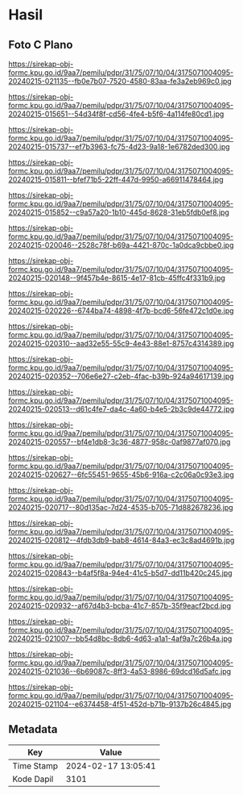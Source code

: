 # Hasil

## Foto C Plano

https://sirekap-obj-formc.kpu.go.id/9aa7/pemilu/pdpr/31/75/07/10/04/3175071004095-20240215-021135--fb0e7b07-7520-4580-83aa-fe3a2eb969c0.jpg

https://sirekap-obj-formc.kpu.go.id/9aa7/pemilu/pdpr/31/75/07/10/04/3175071004095-20240215-015651--54d34f8f-cd56-4fe4-b5f6-4a114fe80cd1.jpg

https://sirekap-obj-formc.kpu.go.id/9aa7/pemilu/pdpr/31/75/07/10/04/3175071004095-20240215-015737--ef7b3963-fc75-4d23-9a18-1e6782ded300.jpg

https://sirekap-obj-formc.kpu.go.id/9aa7/pemilu/pdpr/31/75/07/10/04/3175071004095-20240215-015811--bfef71b5-22ff-447d-9950-a66911478464.jpg

https://sirekap-obj-formc.kpu.go.id/9aa7/pemilu/pdpr/31/75/07/10/04/3175071004095-20240215-015852--c9a57a20-1b10-445d-8628-31eb5fdb0ef8.jpg

https://sirekap-obj-formc.kpu.go.id/9aa7/pemilu/pdpr/31/75/07/10/04/3175071004095-20240215-020046--2528c78f-b69a-4421-870c-1a0dca9cbbe0.jpg

https://sirekap-obj-formc.kpu.go.id/9aa7/pemilu/pdpr/31/75/07/10/04/3175071004095-20240215-020148--9f457b4e-8615-4e17-81cb-45ffc4f331b9.jpg

https://sirekap-obj-formc.kpu.go.id/9aa7/pemilu/pdpr/31/75/07/10/04/3175071004095-20240215-020226--6744ba74-4898-4f7b-bcd6-56fe472c1d0e.jpg

https://sirekap-obj-formc.kpu.go.id/9aa7/pemilu/pdpr/31/75/07/10/04/3175071004095-20240215-020310--aad32e55-55c9-4e43-88e1-8757c4314389.jpg

https://sirekap-obj-formc.kpu.go.id/9aa7/pemilu/pdpr/31/75/07/10/04/3175071004095-20240215-020352--706e6e27-c2eb-4fac-b39b-924a94617139.jpg

https://sirekap-obj-formc.kpu.go.id/9aa7/pemilu/pdpr/31/75/07/10/04/3175071004095-20240215-020513--d61c4fe7-da4c-4a60-b4e5-2b3c9de44772.jpg

https://sirekap-obj-formc.kpu.go.id/9aa7/pemilu/pdpr/31/75/07/10/04/3175071004095-20240215-020557--bf4e1db8-3c36-4877-958c-0af9877af070.jpg

https://sirekap-obj-formc.kpu.go.id/9aa7/pemilu/pdpr/31/75/07/10/04/3175071004095-20240215-020627--6fc55451-9655-45b6-916a-c2c06a0c93e3.jpg

https://sirekap-obj-formc.kpu.go.id/9aa7/pemilu/pdpr/31/75/07/10/04/3175071004095-20240215-020717--80d135ac-7d24-4535-b705-71d882678236.jpg

https://sirekap-obj-formc.kpu.go.id/9aa7/pemilu/pdpr/31/75/07/10/04/3175071004095-20240215-020812--4fdb3db9-bab8-4614-84a3-ec3c8ad4691b.jpg

https://sirekap-obj-formc.kpu.go.id/9aa7/pemilu/pdpr/31/75/07/10/04/3175071004095-20240215-020843--b4af5f8a-94e4-41c5-b5d7-dd11b420c245.jpg

https://sirekap-obj-formc.kpu.go.id/9aa7/pemilu/pdpr/31/75/07/10/04/3175071004095-20240215-020932--af67d4b3-bcba-41c7-857b-35f9eacf2bcd.jpg

https://sirekap-obj-formc.kpu.go.id/9aa7/pemilu/pdpr/31/75/07/10/04/3175071004095-20240215-021007--bb54d8bc-8db6-4d63-a1a1-4af9a7c26b4a.jpg

https://sirekap-obj-formc.kpu.go.id/9aa7/pemilu/pdpr/31/75/07/10/04/3175071004095-20240215-021036--6b69087c-8ff3-4a53-8986-69dcd16d5afc.jpg

https://sirekap-obj-formc.kpu.go.id/9aa7/pemilu/pdpr/31/75/07/10/04/3175071004095-20240215-021104--e6374458-4f51-452d-b71b-9137b26c4845.jpg


## Metadata

| Key        | Value               |
| ---------- | ------------------- |
| Time Stamp | 2024-02-17 13:05:41 |
| Kode Dapil | 3101                |



